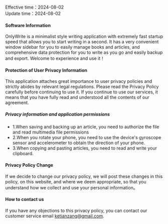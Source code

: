 ### 

Effective time：2024-08-02   
Update    time：2024-08-02

#### Software Information

OnlyWrite is a minimalist style writing application with extremely fast startup speed that allows you to start writing in a second. It has a very convenient window sidebar for you to easily manage books and articles, and comprehensive data protection for you to write as you go and easily backup and export. Welcome to experience and use it！

#### Protection of User Privacy Information

This application attaches great importance to user privacy policies and strictly abides by relevant legal regulations. Please read the Privacy Policy carefully before continuing to use it. If you continue to use our services, it means that you have fully read and understood all the contents of our agreement.

##### Privacy information and application permissions

* 1.When saving and backing up an article, you need to authorize the file and read multimedia file permissions
* 2.When you rotate your phone, you need to use the device's gyroscope sensor and accelerometer to obtain the direction of your phone.
* 3.When copying and pasting articles, you need to read and write your clipboard.

#### Privacy Policy Change

If we decide to change our privacy policy, we will post these changes in this policy, on this website, and where we deem appropriate, so that you understand how we collect and use your personal information。

#### How to contact us

If you have any objections to this privacy policy, you can contact our customer service email ketianzang@gmail.com.
